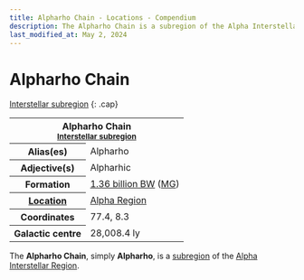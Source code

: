 ```yaml
---
title: Alpharho Chain - Locations - Compendium
description: The Alpharho Chain is a subregion of the Alpha Interstellar Region
last_modified_at: May 2, 2024
---
```


# Alpharho Chain
[Interstellar subregion](/compendium/locations/#interstellar-subregions)
{: .cap}

<div class="table right plainlinks" markdown=0>
  <table class="table full borders smallest">
    <tr><th colspan=2>Alpharho Chain<br><small><a href="/compendium/locations/#interstellar-subregions">Interstellar subregion</a></small></th></tr>
    <tr><th>Alias(es)</th><td>Alpharho</td></tr>
    <tr><th>Adjective(s)</th><td>Alpharhic</td></tr>
    <tr><th>Formation</th><td><a href="/compendium/events/genesis/#136-billion-bw">1.36 billion BW</a> (<a href="/compendium/events/genesis/#middle-genesis">MG</a>)</td></tr>
    <tr><th><a href="/compendium/locations/">Location</a></th><td><a href="/compendium/locations/alpha-interstellar-region/">Alpha Region</a></td></tr>
    <tr><th>Coordinates</th><td>77.4, 8.3</td></tr>
    <tr><th>Galactic centre</th><td>28,008.4 ly</td></tr>
  </table>
</div>

The **Alpharho Chain**, simply **Alpharho**, is a [subregion](/compendium/locations/#interstellar-subregions) of the [Alpha Interstellar Region](/compendium/locations/alpha-interstellar-region/).